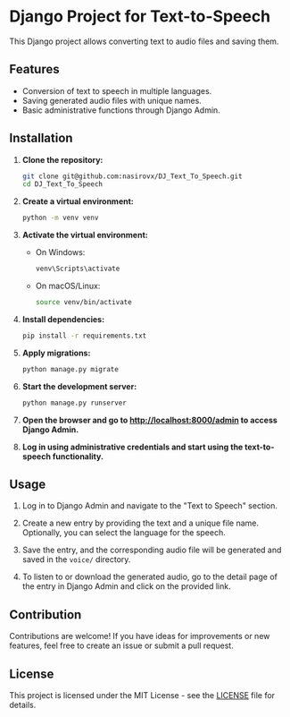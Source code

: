 # Django Project for Text-to-Speech  
 
This Django project allows converting text to audio files and saving them.

## Features   
 
- Conversion of text to speech in multiple languages.
- Saving generated audio files with unique names. 
- Basic administrative functions through Django Admin.
 
## Installation       
  
1. **Clone the repository:** 

    ```bash
    git clone git@github.com:nasirovx/DJ_Text_To_Speech.git
    cd DJ_Text_To_Speech
    ```

2. **Create a virtual environment:**

    ```bash
    python -m venv venv  
    ``` 

3. **Activate the virtual environment:**

    - On Windows: 
 
        ```bash
        venv\Scripts\activate
        ```

    - On macOS/Linux:

        ```bash
        source venv/bin/activate
        ```

4. **Install dependencies:**

    ```bash
    pip install -r requirements.txt
    ```

5. **Apply migrations:**

    ```bash
    python manage.py migrate
    ```

6. **Start the development server:**

    ```bash
    python manage.py runserver
    ```

7. **Open the browser and go to [http://localhost:8000/admin](http://localhost:8000/admin) to access Django Admin.**

8. **Log in using administrative credentials and start using the text-to-speech functionality.**

## Usage

1. Log in to Django Admin and navigate to the "Text to Speech" section.

2. Create a new entry by providing the text and a unique file name. Optionally, you can select the language for the speech.

3. Save the entry, and the corresponding audio file will be generated and saved in the `voice/` directory.

4. To listen to or download the generated audio, go to the detail page of the entry in Django Admin and click on the provided link.

## Contribution

Contributions are welcome! If you have ideas for improvements or new features, feel free to create an issue or submit a pull request.

## License

This project is licensed under the MIT License - see the [LICENSE](LICENSE) file for details.
